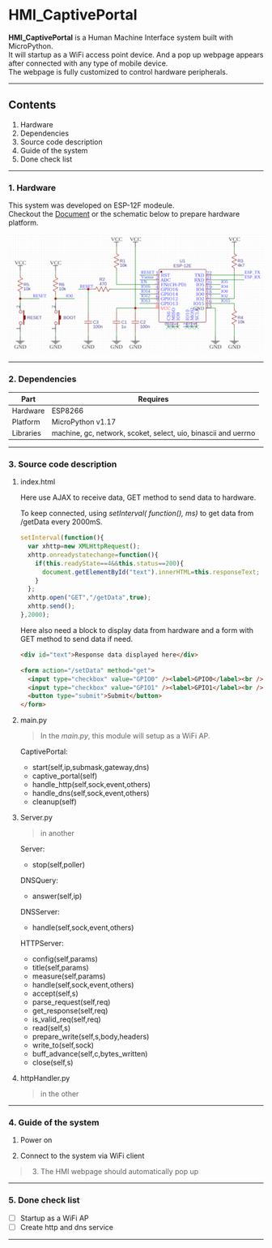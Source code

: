 # HMI_CaptivePortal

__HMI_CaptivePortal__ is a Human Machine Interface system built with MicroPython.  
It will startup as a WiFi access point device. And a pop up webpage appears after connected with any type of mobile device.  
The webpage is fully customized to control hardware peripherals.

---

## Contents

1. Hardware
2. Dependencies
3. Source code description
4. Guide of the system
5. Done check list

---

### 1. Hardware

This system was developed on ESP-12F modeule.  
Checkout the [Document](https://www.google.com/url?sa=t&rct=j&q=&esrc=s&source=web&cd=&cad=rja&uact=8&ved=2ahUKEwiNxb_vtLz3AhUT4WEKHT9xCB0QFnoECAMQAQ&url=https%3A%2F%2Fdocs.ai-thinker.com%2F_media%2Fesp8266%2Fdocs%2Fesp-12f_product_specification_en.pdf&usg=AOvVaw2qVaxjxbbD463zz9tHMBif "AI-Thinker ESP-12F") or the schematic below to prepare hardware platform.  

![example schematic](assets/ESP12F_DHT11.png)

---

### 2. Dependencies

| Part | Requires |
| ---- | -------- |
| Hardware | ESP8266 |
| Platform | MicroPython v1.17 |
| Libraries | machine, gc, network, scoket, select, uio, binascii and uerrno |

---

### 3. Source code description

1. index.html

    Here use AJAX to receive data, GET method to send data to hardware.

    To keep connected, using *setInterval( function(), ms)* to get data from /getData every 2000mS.

    ```javascript
    setInterval(function(){
      var xhttp=new XMLHttpRequest();
      xhttp.onreadystatechange=function(){
        if(this.readyState==4&&this.status==200){
          document.getElementById("text").innerHTML=this.responseText;
        }
      };
      xhttp.open("GET","/getData",true);
      xhttp.send();
    },2000);
    ```

    Here also need a block to display data from hardware and a form with GET method to send data if need.

    ```html
    <div id="text">Response data displayed here</div>
    ```
    ```html
    <form action="/setData" method="get">
      <input type="checkbox" value="GPIO0" /><label>GPIO0</label><br />
      <input type="checkbox" value="GPIO1" /><label>GPIO1</label><br />
      <button type="submit">Submit</button>
    </form>
    ```

2. main.py

    > In the *main.py*, this module will setup as a WiFi AP.

    CaptivePortal:
    - start(self,ip,submask,gateway,dns)
    - captive_portal(self)
    - handle_http(self,sock,event,others)
    - handle_dns(self,sock,event,others)
    - cleanup(self)

3. Server.py

    > in another

    Server:
    - stop(self,poller)

    DNSQuery:
    - answer(self,ip)

    DNSServer:
    - handle(self,sock,event,others)

    HTTPServer:
    - config(self,params)
    - title(self,params)
    - measure(self,params)
    - handle(self,sock,event,others)
    - accept(self,s)
    - parse_request(self,req)
    - get_response(self,req)
    - is_valid_req(self,req)
    - read(self,s)
    - prepare_write(self,s,body,headers)
    - write_to(self,sock)
    - buff_advance(self,c,bytes_written)
    - close(self,s)

4. httpHandler.py

    > in the other

---

### 4. Guide of the system

1. Power on

2. Connect to the system via WiFi client

> 3. The HMI webpage should automatically pop up

---

### 5. Done check list

- [ ] Startup as a WiFi AP
- [ ] Create http and dns service

---